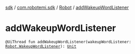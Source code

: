 [sdk](../../index.md) / [com.robotemi.sdk](../index.md) / [Robot](index.md) / [addWakeupWordListener](./add-wakeup-word-listener.md)

# addWakeupWordListener

`@UiThread fun addWakeupWordListener(wakeupWordListener: `[`Robot.WakeupWordListener`](-wakeup-word-listener/index.md)`): `[`Unit`](https://kotlinlang.org/api/latest/jvm/stdlib/kotlin/-unit/index.html)